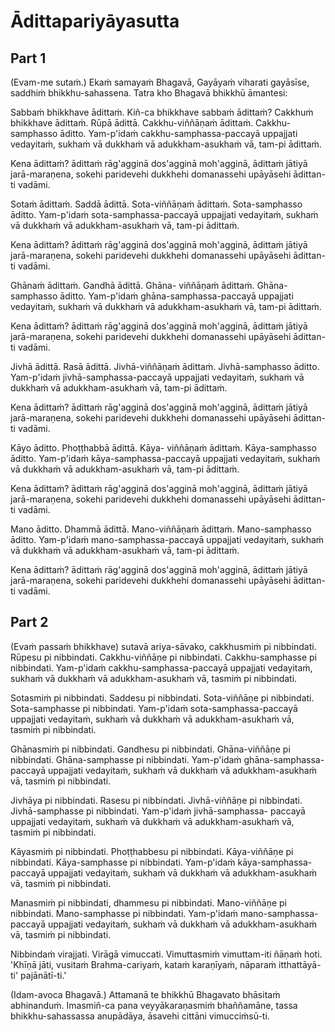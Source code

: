 # Ādittapariyāyasutta
## Part 1

(Evam-me sutaṁ.) Ekaṁ samayaṁ Bhagavā, Gayāyaṁ viharati gayāsīse, saddhiṁ bhikkhu-sahassena. Tatra kho Bhagavā bhikkhū āmantesi:

Sabbaṁ bhikkhave ādittaṁ. Kiñ-ca bhikkhave sabbaṁ ādittaṁ? Cakkhuṁ bhikkhave ādittaṁ. Rūpā ādittā. Cakkhu-viññāṇaṁ ādittaṁ. Cakkhu-samphasso āditto. Yam-p'idaṁ cakkhu-samphassa-paccayā uppajjati vedayitaṁ, sukhaṁ vā dukkhaṁ vā adukkham-asukhaṁ vā, tam-pi ādittaṁ. 

Kena ādittaṁ? ādittaṁ rāg'agginā dos'agginā moh'agginā, ādittaṁ jātiyā jarā-maraṇena, sokehi paridevehi dukkhehi domanassehi upāyāsehi ādittan-ti vadāmi.

Sotaṁ ādittaṁ. Saddā ādittā. Sota-viññāṇaṁ ādittaṁ. Sota-samphasso āditto. Yam-p'idaṁ sota-samphassa-paccayā uppajjati vedayitaṁ, sukhaṁ vā dukkhaṁ vā adukkham-asukhaṁ vā, tam-pi ādittaṁ. 

Kena ādittaṁ? ādittaṁ rāg'agginā dos'agginā moh'agginā, ādittaṁ jātiyā jarā-maraṇena, sokehi paridevehi dukkhehi domanassehi upāyāsehi ādittan-ti vadāmi.

Ghānaṁ ādittaṁ. Gandhā ādittā. Ghāna- viññāṇaṁ ādittaṁ. Ghāna-samphasso āditto. Yam-p'idaṁ ghāna-samphassa-paccayā uppajjati vedayitaṁ, sukhaṁ vā dukkhaṁ vā adukkham-asukhaṁ vā, tam-pi ādittaṁ. 

Kena ādittaṁ? ādittaṁ rāg'agginā dos'agginā moh'agginā, ādittaṁ jātiyā jarā-maraṇena, sokehi paridevehi dukkhehi domanassehi upāyāsehi ādittan-ti vadāmi.

Jivhā ādittā. Rasā ādittā. Jivhā-viññāṇaṁ ādittaṁ. Jivhā-samphasso āditto. Yam-p'idaṁ jivhā-samphassa-paccayā uppajjati vedayitaṁ, sukhaṁ vā dukkhaṁ vā adukkham-asukhaṁ vā, tam-pi ādittaṁ. 

Kena ādittaṁ? ādittaṁ rāg'agginā dos'agginā moh'agginā, ādittaṁ jātiyā jarā-maraṇena, sokehi paridevehi dukkhehi domanassehi upāyāsehi ādittan-ti vadāmi.

Kāyo āditto. Phoṭṭhabbā ādittā. Kāya- viññāṇaṁ ādittaṁ. Kāya-samphasso āditto. Yam-p'idaṁ kāya-samphassa-paccayā uppajjati vedayitaṁ, sukhaṁ vā dukkhaṁ vā adukkham-asukhaṁ vā, tam-pi ādittaṁ. 

Kena ādittaṁ? ādittaṁ rāg'agginā dos'agginā moh'agginā, ādittaṁ jātiyā jarā-maraṇena, sokehi paridevehi dukkhehi domanassehi upāyāsehi ādittan-ti vadāmi.

Mano āditto. Dhammā ādittā. Mano-viññāṇaṁ ādittaṁ. Mano-samphasso āditto. Yam-p'idaṁ mano-samphassa-paccayā uppajjati vedayitaṁ, sukhaṁ vā dukkhaṁ vā adukkham-asukhaṁ vā, tam-pi ādittaṁ. 

Kena ādittaṁ? ādittaṁ rāg'agginā dos'agginā moh'agginā, ādittaṁ jātiyā jarā-maraṇena, sokehi paridevehi dukkhehi domanassehi upāyāsehi ādittan-ti vadāmi.

## Part 2

(Evaṁ passaṁ bhikkhave) sutavā ariya-sāvako, cakkhusmiṁ pi nibbindati. Rūpesu pi nibbindati. Cakkhu-viññāṇe pi nibbindati. Cakkhu-samphasse pi nibbindati. Yam-p'idaṁ cakkhu-samphassa-paccayā uppajjati vedayitaṁ, sukhaṁ vā dukkhaṁ vā adukkham-asukhaṁ vā, tasmiṁ pi nibbindati.

Sotasmiṁ pi nibbindati. Saddesu pi nibbindati. Sota-viññāṇe pi nibbindati. Sota-samphasse pi nibbindati. Yam-p'idaṁ sota-samphassa-paccayā uppajjati vedayitaṁ, sukhaṁ vā dukkhaṁ vā adukkham-asukhaṁ vā, tasmiṁ pi nibbindati.

Ghānasmiṁ pi nibbindati. Gandhesu pi nibbindati. Ghāna-viññāṇe pi nibbindati. Ghāna-samphasse pi nibbindati. Yam-p'idaṁ ghāna-samphassa-paccayā uppajjati vedayitaṁ, sukhaṁ vā dukkhaṁ vā adukkham-asukhaṁ vā, tasmiṁ pi nibbindati.

Jivhāya pi nibbindati. Rasesu pi nibbindati. Jivhā-viññāṇe pi nibbindati. Jivhā-samphasse pi nibbindati. Yam-p'idaṁ jivhā-samphassa- paccayā uppajjati vedayitaṁ, sukhaṁ vā dukkhaṁ vā adukkham-asukhaṁ vā, tasmiṁ pi nibbindati.

Kāyasmiṁ pi nibbindati. Phoṭṭhabbesu pi nibbindati. Kāya-viññāṇe pi nibbindati. Kāya-samphasse pi nibbindati. Yam-p'idaṁ kāya-samphassa-paccayā uppajjati vedayitaṁ, sukhaṁ vā dukkhaṁ vā adukkham-asukhaṁ vā, tasmiṁ pi nibbindati.

Manasmiṁ pi nibbindati, dhammesu pi nibbindati. Mano-viññāṇe pi nibbindati. Mano-samphasse pi nibbindati. Yam-p'idaṁ mano-samphassa-paccayā uppajjati vedayitaṁ, sukhaṁ vā dukkhaṁ vā adukkham-asukhaṁ vā, tasmiṁ pi nibbindati.

Nibbindaṁ virajjati. Virāgā vimuccati. Vimuttasmiṁ vimuttam-iti ñāṇaṁ hoti. 'Khīṇā jāti, vusitaṁ Brahma-cariyaṁ, kataṁ karaṇīyaṁ, nāparaṁ itthattāyā-ti' pajānātī-ti.'

(Idam-avoca Bhagavā.) Attamanā te bhikkhū Bhagavato bhāsitaṁ abhinanduṁ. Imasmiñ-ca pana veyyākaraṇasmiṁ bhaññamāne, tassa bhikkhu-sahassassa anupādāya, āsavehi cittāni vimucciṁsū-ti.


